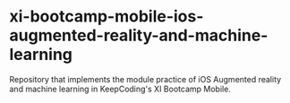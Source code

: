 # xi-bootcamp-mobile-ios-augmented-reality-and-machine-learning
Repository that implements the module practice of iOS Augmented reality and machine learning in KeepCoding's XI Bootcamp Mobile.
